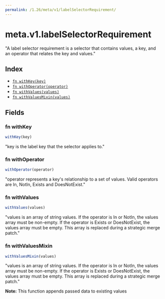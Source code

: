 ```yaml
---
permalink: /1.26/meta/v1/labelSelectorRequirement/
---
```


# meta.v1.labelSelectorRequirement

"A label selector requirement is a selector that contains values, a key, and an operator that relates the key and values."

## Index

* [`fn withKey(key)`](#fn-withkey)
* [`fn withOperator(operator)`](#fn-withoperator)
* [`fn withValues(values)`](#fn-withvalues)
* [`fn withValuesMixin(values)`](#fn-withvaluesmixin)

## Fields

### fn withKey

```ts
withKey(key)
```

"key is the label key that the selector applies to."

### fn withOperator

```ts
withOperator(operator)
```

"operator represents a key's relationship to a set of values. Valid operators are In, NotIn, Exists and DoesNotExist."

### fn withValues

```ts
withValues(values)
```

"values is an array of string values. If the operator is In or NotIn, the values array must be non-empty. If the operator is Exists or DoesNotExist, the values array must be empty. This array is replaced during a strategic merge patch."

### fn withValuesMixin

```ts
withValuesMixin(values)
```

"values is an array of string values. If the operator is In or NotIn, the values array must be non-empty. If the operator is Exists or DoesNotExist, the values array must be empty. This array is replaced during a strategic merge patch."

**Note:** This function appends passed data to existing values